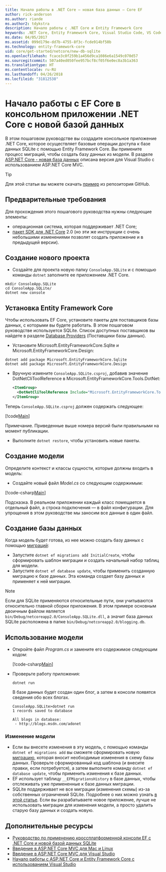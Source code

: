 ```yaml
---
title: Начало работы в .NET Core — новая база данных — Core EF
author: rick-anderson
ms.author: riande
ms.author2: tdykstra
description: Начало работы с .NET Core и Entity Framework Core
keywords: .NET Core, Entity Framework Core, Visual Studio Code, VS Code, Mac, Linux
ms.date: 04/05/2017
ms.assetid: 099d179e-dd7b-4755-8f3c-fcde914bf50b
ms.technology: entity-framework-core
uid: core/get-started/netcore/new-db-sqlite
ms.openlocfilehash: fcace3c0f259b1a456d9ca1086e6a1549c070d57
ms.sourcegitcommit: 507a40ed050fee957bcf8cf05f6e0ec8a3b1a363
ms.translationtype: HT
ms.contentlocale: ru-RU
ms.lasthandoff: 04/26/2018
ms.locfileid: "31812538"
---
```

# <a name="getting-started-with-ef-core-on-net-core-console-app-with-a-new-database"></a>Начало работы с EF Core в консольном приложении .NET Core с новой базой данных

В этом пошаговом руководстве вы создадите консольное приложение .NET Core, которое осуществляет базовые операции доступа к базе данных SQLite с помощью Entity Framework Core. Вы примените процесс миграций, чтобы создать базу данных из модели. В разделе [ASP.NET Core - новая база данных](xref:core/get-started/aspnetcore/new-db) описана версия для Visual Studio с использованием ASP.NET Core MVC.

> [!TIP]  
> Для этой статьи вы можете скачать [пример](https://github.com/aspnet/EntityFramework.Docs/tree/master/samples/core/GetStarted/NetCore/ConsoleApp.SQLite) из репозитория GitHub.

## <a name="prerequisites"></a>Предварительные требования

Для прохождения этого пошагового руководства нужны следующие элементы:
* операционная система, которая поддерживает .NET Core;
* [пакет SDK для .NET Core](https://www.microsoft.com/net/core) 2.0 (но эти же инструкции с очень небольшими изменениями позволят создать приложение и в предыдущей версии).

## <a name="create-a-new-project"></a>Создание нового проекта

* Создайте для проекта новую папку `ConsoleApp.SQLite` и с помощью команды `dotnet` заполните ее приложением .NET Core.

``` Console
mkdir ConsoleApp.SQLite
cd ConsoleApp.SQLite/
dotnet new console
```

## <a name="install-entity-framework-core"></a>Установка Entity Framework Core

Чтобы использовать EF Core, установите пакеты для поставщиков базы данных, с которыми вы будете работать. В этом пошаговом руководстве используется SQLite. Список доступных поставщиков вы найдете в разделе [Database Providers](../../providers/index.md) (Поставщики базы данных).

* Установите Microsoft.EntityFrameworkCore.Sqlite и Microsoft.EntityFrameworkCore.Design:

``` Console
dotnet add package Microsoft.EntityFrameworkCore.Sqlite
dotnet add package Microsoft.EntityFrameworkCore.Design
```

* Вручную измените `ConsoleApp.SQLite.csproj`, добавив значение DotNetCliToolReference в Microsoft.EntityFrameworkCore.Tools.DotNet:

  ``` xml
  <ItemGroup>
    <DotNetCliToolReference Include="Microsoft.EntityFrameworkCore.Tools.DotNet" Version="2.0.0" />
  </ItemGroup>
  ```

Теперь `ConsoleApp.SQLite.csproj` должен содержать следующее:

[!code[Main](../../../../samples/core/GetStarted/NetCore/ConsoleApp.SQLite/ConsoleApp.SQLite.csproj)]

 Примечание. Приведенные выше номера версий были правильными на момент публикации.

*  Выполните `dotnet restore`, чтобы установить новые пакеты.

## <a name="create-the-model"></a>Создание модели

Определите контекст и классы сущности, которые должны входить в модель:

* Создайте новый файл *Model.cs* со следующим содержимым:

[!code-csharp[Main](../../../../samples/core/GetStarted/NetCore/ConsoleApp.SQLite/Model.cs)]

Подсказка. В реальном приложении каждый класс помещается в отдельный файл, а строка подключения — в файл конфигурации. Для упрощения в этом руководстве мы заносим все данные в один файл.

## <a name="create-the-database"></a>Создание базы данных

Когда модель будет готова, из нее можно создать базу данных с помощью [миграций](https://docs.microsoft.com/aspnet/core/data/ef-mvc/migrations#introduction-to-migrations):

* Запустите `dotnet ef migrations add InitialCreate`, чтобы сформировать шаблон миграции и создать начальный набор таблиц для модели.
* Запустите `dotnet ef database update`, чтобы применить созданную миграцию к базе данных. Эта команда создает базу данных и применяет к ней миграции.

> [!NOTE]  
> Если для SQLite применяются относительные пути, они учитываются относительно главной сборки приложения. В этом примере основным двоичным файлом является `bin/Debug/netcoreapp2.0/ConsoleApp.SQLite.dll`, а значит база данных SQLite расположена в папке `bin/Debug/netcoreapp2.0/blogging.db`.

## <a name="use-your-model"></a>Использование модели

* Откройте файл *Program.cs* и замените его содержимое следующим кодом:

  [!code-csharp[Main](../../../../samples/core/GetStarted/NetCore/ConsoleApp.SQLite/Program.cs)]

* Проверьте работу приложения:

  `dotnet run`

  В базе данных будет создан один блог, а затем в консоли появятся сведения обо всех блогах.

  ``` Console
  ConsoleApp.SQLite>dotnet run
  1 records saved to database

  All blogs in database:
   - http://blogs.msdn.com/adonet
  ```

### <a name="changing-the-model"></a>Изменение модели

- Если вы внесете изменения в эту модель, с помощью команды `dotnet ef migrations add` вы сможете сформировать новую [миграцию](https://docs.microsoft.com/aspnet/core/data/ef-mvc/migrations#introduction-to-migrations), которая вносит необходимые изменения в схему базы данных. Проверьте сформированный код шаблона (и внесите правки, если потребуется), а затем выполните команду `dotnet ef database update`, чтобы применить изменения к базе данных.
- EF использует таблицу `__EFMigrationsHistory` в базе данных, чтобы отслеживать уже примененные к базе данных миграции.
- SQLite поддерживает не все миграции (изменения схемы) из-за собственных ограничений SQLite. Подробнее о них можно узнать [в этой статье](../../providers/sqlite/limitations.md). Если вы разрабатываете новое приложение, лучше не использовать миграции для изменения модели, а просто удалить старую базу данных и создать новую.

## <a name="additional-resources"></a>Дополнительные ресурсы

* [Руководство по применению кроссплатформенной консоли EF с .NET Core и новой базой данных SQLite](xref:core/get-started/netcore/new-db-sqlite)
* [Введение в ASP.NET Core MVC для Mac и Linux](https://docs.microsoft.com/aspnet/core/tutorials/first-mvc-app-xplat/index)
* [Введение в ASP.NET Core MVC для Visual Studio](https://docs.microsoft.com/aspnet/core/tutorials/first-mvc-app/index)
* [Начало работы с ASP.NET Core и Entity Framework Core с использованием Visual Studio](https://docs.microsoft.com/aspnet/core/data/ef-mvc/index)

